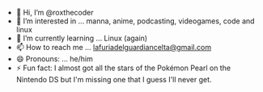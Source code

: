 - 👋 Hi, I’m @roxthecoder
- 👀 I’m interested in ... manna, anime, podcasting, videogames, code and linux
- 🌱 I’m currently learning ... Linux (again)
- 📫 How to reach me ... lafuriadelguardiancelta@gmail.com
- 😄 Pronouns: ... he/him
- ⚡ Fun fact: I almost got all the stars of the Pokémon Pearl on the Nintendo DS but I'm missing one that I guess I'll never get.

<!---
roxthecoder/roxthecoder is a ✨ special ✨ repository because its `README.md` (this file) appears on your GitHub profile.
You can click the Preview link to take a look at your changes.
--->
